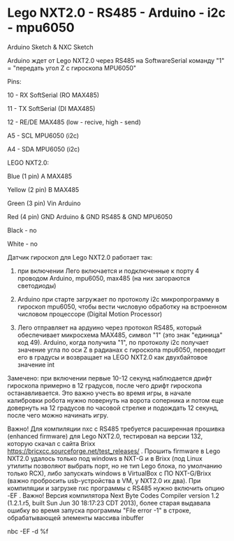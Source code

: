 # Lego NXT2.0 - RS485 - Arduino - i2c - mpu6050
Arduino Sketch & NXC Sketch

Arduino ждет от Lego NXT2.0 через RS485 на SoftwareSerial команду "1" = "передать угол Z c гироскопа MPU6050"

Pins:

10 - RX SoftSerial (RO MAX485)

11 - TX SoftSerial (DI MAX485)

12 - RE/DE MAX485 (low - recive, high - send)

A5 - SCL MPU6050 (i2c)

A4 - SDA MPU6050 (i2c)

 LEGO NXT2.0:

Blue (1 pin) A MAX485

Yellow (2 pin) B MAX485

Green (3 pin) Vin Arduino

Red (4 pin) GND Arduino & GND RS485 & GND MPU6050

Black - no

White - no

Датчик гироскоп для Lego NXT2.0 работает так:

1) при включении Лего включается и подключенные к порту 4 проводом Arduino, mpu6050, max485 (на них загораются светодиоды)

2) Arduino  при старте загружает по протоколу i2c микропрограмму в гироскоп mpu6050, чтобы вести числовую обработку на встроенном числовом процессоре (Digital Motion Processor)

3) Лего отправляет на ардуино через протокол RS485, который обеспечивает микросхема MAX485, символ "1" (это знак "единица" код 49). Arduino, когда получила "1", по протоколу i2c получает значение угла по оси Z в радианах с гироскопа mpu6050, переводит его в градусы и возвращает на LEGO NXT2.0 как двухбайтовое значение int

Замечено: при включении первые 10-12 секунд наблюдается дрифт гироскопа примерно в 12 градусов, после чего дрифт гироскопа останавливается. Это важно учесть во время игры, в начале калибровки робота нужно повернуть на ворота соперника и потом еще довернуть на 12 градусов по часовой стрелке и подождать 12 секунд, после чего можно начинать игру.

Важно! Для компиляции nxc с RS485 требуется расширенная прошивка (enhanced firmware) для Lego NXT2.0, тестировал на версии 132, которую скачал с сайта Brixx https://bricxcc.sourceforge.net/test_releases/ . Прошить firmware в Lego NXT2.0 удалось только под windows в NXT-G и в Brixx (под Linux утилиты позволяют выбрать порт, но не тип Lego блока, по умолчанию только RCX), либо запускать windows в VirtualBox с ПО NXT-G/Brixx (важно пробросить usb-устройства в VM, у NXT2.0 их два). При компиляции и загрузке nxc программы с RS485 нужно включить опцию -EF 
.
Важно! Версия компилятора Next Byte Codes Compiler version 1.2 (1.2.1.r5, built Sun Jun 30 18:17:23 CDT 2013), более старая выдавала ошибку во время запуска программы "File error -1" в строке, обрабатывающей элементы массива inbuffer


nbc -EF -d %f

